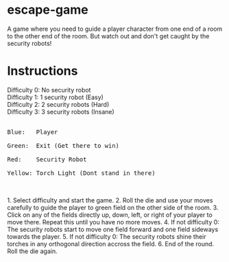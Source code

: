 # escape-game
A game where you need to guide a player character from one end of a room to the other end of the room. But watch out and don't get caught by the security robots!

# Instructions
Difficulty 0: No security robot <br />
Difficulty 1: 1 security robot (Easy) <br />
Difficulty 2: 2 security robots (Hard)<br />
Difficulty 3: 3 security robots (Insane) <br />
<br />
<pre>
Blue:   Player <br />
Green:  Exit (Get there to win) <br />
Red:    Security Robot <br />
Yellow: Torch Light (Dont stand in there) <br />
</pre>
<br />
1. Select difficulty and start the game.
2. Roll the die and use your moves carefully to guide the player to green field on the other side of the room. 
3. Click on any of the fields directly up, down, left, or right of your player to move there. Repeat this until you have no more moves. 
4. If not difficulty 0: The security robots start to move one field forward and one field sideways towards the player. 
5. If not difficulty 0: The security robots shine their torches in any orthogonal direction accross the field.
6. End of the round. Roll the die again.
